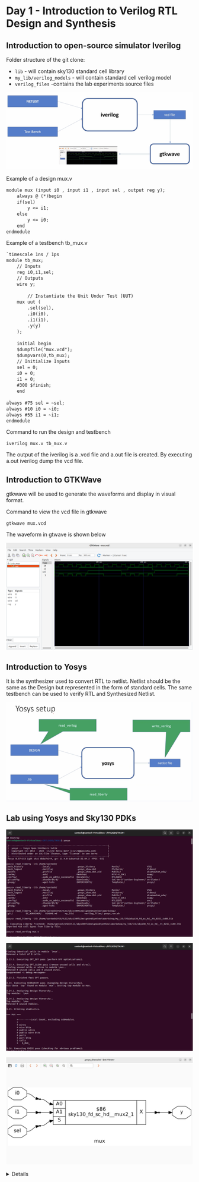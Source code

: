 # Day 1 - Introduction to Verilog RTL Design and Synthesis
## Introduction to open-source simulator Iverilog

Folder structure of the git clone:
- `lib` - will contain sky130 standard cell library
- `my_lib/verilog_models` - will contain standard cell verilog model
- `verilog_files` -contains the lab experiments source files

![simulation](images/simulation.png)


Example of a design mux.v 

```
module mux (input i0 , input i1 , input sel , output reg y);
    always @ (*)begin
	if(sel)
		y <= i1;
	else 
		y <= i0;
    end
endmodule
```
Example of a testbench tb_mux.v 

```
`timescale 1ns / 1ps
module tb_mux;
	// Inputs
	reg i0,i1,sel;
	// Outputs
	wire y;

        // Instantiate the Unit Under Test (UUT)
	mux uut (
		.sel(sel),
		.i0(i0),
		.i1(i1),
		.y(y)
	);

	initial begin
	$dumpfile("mux.vcd");
	$dumpvars(0,tb_mux);
	// Initialize Inputs
	sel = 0;
	i0 = 0;
	i1 = 0;
	#300 $finish;
	end

always #75 sel = ~sel;
always #10 i0 = ~i0;
always #55 i1 = ~i1;
endmodule
```
Command to run the design and testbench
```
iverilog mux.v tb_mux.v
```
The output of the iverilog is a .vcd file and a.out file is created. By executing a.out iverilog dump the vcd file.

## Introduction to GTKWave
gtkwave will be used to generate the waveforms and display in visual format.

Command to view the vcd file in gtkwave 
```
gtkwave mux.vcd
```
The waveform in gtwave is shown below

![lab1-gtkwave](images/mux_simulation.png)
## Introduction to Yosys
It is the synthesizer used to convert RTL to netlist.
Netlist should be the same as the Design but represented in the form of standard cells.
The same testbench can be used to verify RTL and Synthesized Netlist.

![intro_yosys](images/yosys.png)


## Lab using Yosys and Sky130 PDKs
![yosys](images/yosys1.png)

![yosys](images/yosys2.png)

![yosys](images/synthesis.png)
</details>

<details>
